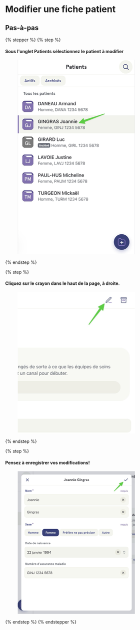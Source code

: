 # Modifier une fiche patient

## Pas-à-pas

{% stepper %}
{% step %}
#### Sous l'onglet Patients sélectionnez le patient à modifier

<div align="left"><figure><img src="../../.gitbook/assets/Creer une nouvelle fiche patient - Step5.jpeg" alt="" width="375"><figcaption></figcaption></figure></div>
{% endstep %}

{% step %}
#### Cliquez sur le crayon dans le haut de la page, à droite.

<div align="left"><figure><img src="../../.gitbook/assets/Creer une nouvelle fiche patient - Step6.jpeg" alt="" width="375"><figcaption></figcaption></figure></div>
{% endstep %}

{% step %}
#### Pensez à enregistrer vos modifications!

<div align="left"><figure><img src="../../.gitbook/assets/Creer une nouvelle fiche patient - Step7.jpeg" alt="" width="375"><figcaption></figcaption></figure></div>
{% endstep %}
{% endstepper %}
